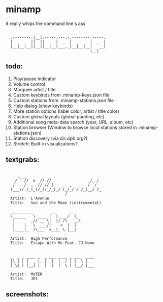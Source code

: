 # minamp
it really whips the command line's ass

```
             __
  .--------.|__|.-----.---.-.--------.-----.
  |        ||  ||     |  _  |        |  _  |
  |__|__|__||__||__|__|___._|__|__|__|   __|
                                     |__|
```

## todo:

  1. Play/pause indicator
  2. Volume control
  3. Marquee artist / title
  4. Custom keybinds from .minamp-keys.json file
  5. Custom stations from .minamp-stations.json file
  6. Help dialog (show keybinds)
  7. More station options (label color, artist / title color)
  8. Custom global layouts (global padding, etc)
  9. Additional song meta-data search (year, URL, album, etc)
  10. Station browser (Window to browse local stations stored in .minamp-stations.json)
  11. Station discovery (via dir.xiph.org?)
  12. Stretch: Built-in visualizations?

## textgrabs:

```

     ,___       _  _
    /   //  o  // //                _/_ /
   /    /_ ,  // // (   __  , _ _   /  /_
  (___// /_(_(/_(/_/_)_/ (_/_/ / /_(__/ /_
                          /
  Artist:  L'Avenue
  Title:   Sun and the Moon (instrumental)

```

```
  __________        __      __
  \______   \ ____ |  | ___/  |_
   |       _// __ \|  |/ /\   __\
   |    |   \  ___/|    <  |  |
   |____|_  /\___  >__|_ \ |__|

  Artist:  High Performance
  Title:   Escape With Me Feat. CJ Neon

```

```

  _  _ _ ____ _  _ ___ ____ _ ___  ____
  |\ | | | __ |__|  |  |__/ | |  \ |___
  | \| | |__] |  |  |  |  \ | |__/ |___

  Artist:  MoTER
  Title:   JEt

```

## screenshots: